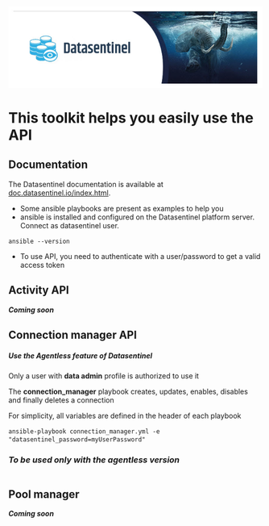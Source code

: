 ![Datasentinel](images/datasentinel-logo.jpg)


# This toolkit helps you easily use the API

## Documentation

The Datasentinel documentation is available at [doc.datasentinel.io/index.html](https://doc.datasentinel.io/index.html).

- Some ansible playbooks are present as examples to help you
- ansible is installed and configured on the Datasentinel platform server.
Connect as datasentinel user.

```
ansible --version
```

- To use API, you need to authenticate with a user/password to get a valid access token

## Activity API

***Coming soon***

## Connection manager API 
##### Use the Agentless feature of Datasentinel


Only a user with **data admin** profile is authorized to use it

The **connection_manager** playbook creates, updates, enables, disables and finally deletes a connection

For simplicity, all variables are defined in the header of each playbook

```
ansible-playbook connection_manager.yml -e "datasentinel_password=myUserPassword"
```

### ***To be used only with the agentless version***


```

```
## Pool manager

***Coming soon***




